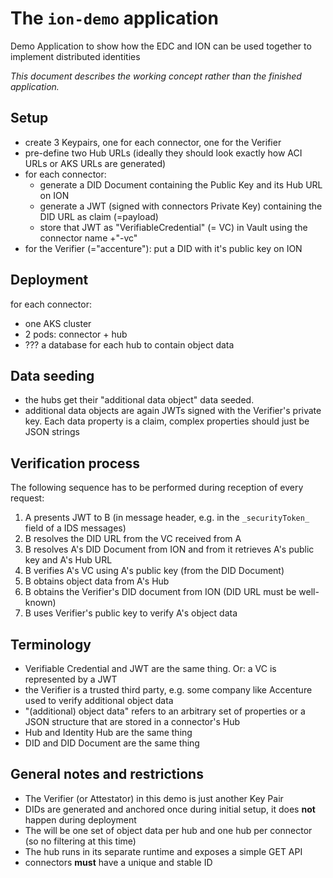 # The `ion-demo` application
Demo Application to show how the EDC and ION can be used together to implement distributed identities

_This document describes the working concept rather than the finished application._

## Setup
- create 3 Keypairs, one for each connector, one for the Verifier
- pre-define two Hub URLs (ideally they should look exactly how ACI URLs or AKS URLs are generated)
- for each connector:
  + generate a DID Document containing the Public Key and its Hub URL on ION
  + generate a JWT (signed with connectors Private Key) containing the DID URL as claim (=payload)
  + store that JWT as "VerifiableCredential" (= VC) in Vault using the connector name +"-vc"
- for the Verifier (="accenture"): put a DID with it's public key on ION

## Deployment
for each connector:
  + one AKS cluster
  + 2 pods: connector + hub
  + ??? a database for each hub to contain object data

## Data seeding
- the hubs get their "additional data object" data seeded.
- additional data objects are again JWTs signed with the Verifier's private key. Each data property is a claim, complex
  properties should just be JSON strings

## Verification process
The following sequence has to be performed during reception of every request:

1. A presents JWT to B (in message header, e.g. in the `_securityToken_` field of a IDS messages)
1. B resolves the DID URL from the VC received from A
1. B resolves A's DID Document from ION and from it retrieves A's public key and A's Hub URL
1. B verifies A's VC using A's public key (from the DID Document)
1. B obtains object data from A's Hub
1. B obtains the Verifier's DID document from ION (DID URL must be well-known)
1. B uses Verifier's public key to verify A's object data

## Terminology
- Verifiable Credential and JWT are the same thing. Or: a VC is represented by a JWT
- the Verifier is a trusted third party, e.g. some company like Accenture used to verify additional object data
- "(additional) object data" refers to an arbitrary set of properties or a JSON structure that are stored in a connector's Hub
- Hub and Identity Hub are the same thing
- DID and DID Document are the same thing

## General notes and restrictions
- The Verifier (or Attestator) in this demo is just another Key Pair
- DIDs are generated and anchored once during initial setup, it does **not** happen during deployment
- The will be one set of object data per hub and one hub per connector (so no filtering at this time)
- The hub runs in its separate runtime and exposes a simple GET API
- connectors **must** have a unique and stable ID
